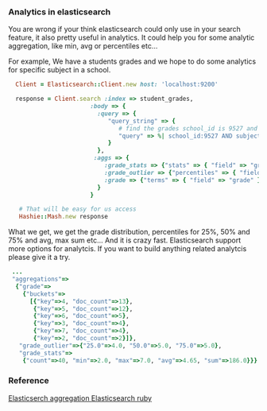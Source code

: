 ### Analytics in elasticsearch
You are wrong if your think elasticsearch could only use in your search feature, it also pretty useful in analytics.
It could help you for some analytic aggregation, like min, avg or percentiles etc...

For example, We have a students grades and we hope to do some analytics for specific subject in a school.

```ruby
  Client = Elasticsearch::Client.new host: 'localhost:9200'

  response = Client.search :index => student_grades,
                       :body => {
                         :query => {
                            "query_string" => {
                               # find the grades school_id is 9527 and subject_group is mathematics
                               "query" => %| school_id:9527 AND subject_group:'mathematics' |
                            }
                         },
                        :aggs => {
                           :grade_stats => {"stats" => { "field" => "grade"} },
                           :grade_outlier => {"percentiles" => { "field" => "grade", "percents" => [25, 50, 75]} },
                           :grade => {"terms" => { "field" => "grade" } }
                         }
                       }

   # That will be easy for us access
   Hashie::Mash.new response
```

What we get, we get the grade distribution, percentiles for 25%, 50% and 75% and avg, max sum etc...
And it is crazy fast. Elasticsearch support more options for analytcis. If you want to build anything related analytcis please give it a try.

```ruby
 ...
 "aggregations"=>
  {"grade"=>
    {"buckets"=>
      [{"key"=>4, "doc_count"=>13},
       {"key"=>5, "doc_count"=>12},
       {"key"=>6, "doc_count"=>5},
       {"key"=>3, "doc_count"=>4},
       {"key"=>7, "doc_count"=>4},
       {"key"=>2, "doc_count"=>2}]},
   "grade_outlier"=>{"25.0"=>4.0, "50.0"=>5.0, "75.0"=>5.0},
   "grade_stats"=>
    {"count"=>40, "min"=>2.0, "max"=>7.0, "avg"=>4.65, "sum"=>186.0}}}
```

### Reference
[ Elasticserch aggregation ](http://www.elasticsearch.org/guide/en/elasticsearch/reference/current/search-aggregations-metrics-stats-aggregation.html)
[ Elasticsearch ruby ](https://github.com/elasticsearch/elasticsearch-ruby)
